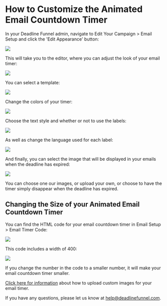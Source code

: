 # How to Customize the Animated Email Countdown Timer

In your Deadline Funnel admin, navigate to Edit Your Campaign &gt; Email Setup and click the 'Edit Appearance' button:

![](https://d33v4339jhl8k0.cloudfront.net/docs/assets/53974d6ce4b0c76107b109d1/images/5c894cfb0428633d2cf38e71/file-i2rYQdkp2k.png)

This will take you to the editor, where you can adjust the look of your email timer:

![](https://d33v4339jhl8k0.cloudfront.net/docs/assets/53974d6ce4b0c76107b109d1/images/5cdc524d2c7d3a6d82bd81de/file-2oi2fjMfzc.png)

You can select a template:

![](https://d33v4339jhl8k0.cloudfront.net/docs/assets/53974d6ce4b0c76107b109d1/images/5cdc528f2c7d3a6d82bd81e1/file-K6Fi2Eosyi.png)

Change the colors of your timer:

![](https://d33v4339jhl8k0.cloudfront.net/docs/assets/53974d6ce4b0c76107b109d1/images/5cdc52990428634b8559428c/file-q6tSaCJkKv.png)

Choose the text style and whether or not to use the labels:

![](https://d33v4339jhl8k0.cloudfront.net/docs/assets/53974d6ce4b0c76107b109d1/images/5cdc52b32c7d3a6d82bd81e6/file-%20YBJkhkFYix.png)

As well as change the language used for each label:

![](https://d33v4339jhl8k0.cloudfront.net/docs/assets/53974d6ce4b0c76107b109d1/images/5cdc52a52c7d3a6d82bd81e4/file-%20rPwOVU1oCL.png)

And finally, you can select the image that will be displayed in your emails when the deadline has expired:

![](https://d33v4339jhl8k0.cloudfront.net/docs/assets/53974d6ce4b0c76107b109d1/images/5cdc52c10428634b8559428d/file-4yidVFJZWD.png)

You can choose one our images, or upload your own, or choose to have the timer simply disappear when the deadline has expired.

## Changing the Size of your Animated Email Countdown Timer

You can find the HTML code for your email countdown timer in Email Setup &gt; Email Timer Code:

![](https://d33v4339jhl8k0.cloudfront.net/docs/assets/53974d6ce4b0c76107b109d1/images/5c894d140428633d2cf38e75/file-%20kq6mm9gNUI.png)

This code includes a width of 400:

![](https://d33v4339jhl8k0.cloudfront.net/docs/assets/53974d6ce4b0c76107b109d1/images/5a84da7a0428634376d024b0/file-%20rEH8jiusc8.png)

If you change the number in the code to a smaller number, it will make your email countdown timer smaller.

[Click here for information](http://documentation.deadlinefunnel.com/article/164-how-to-%20customize-the-expired-image-for-the-email-countdown) about how to upload custom images for your email timer.

If you have any questions, please let us know at [help@deadlinefunnel.com](mailto:mailto:help@deadlinefunnel.com).

